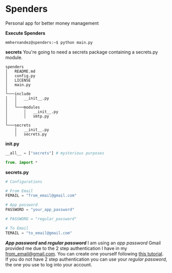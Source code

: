 # Spenders
Personal app for better money management

**Execute Spenders**
 ```console
mmhernandez@spenders:~$ python main.py
```

**secrets**
You're going to need a secrets package containing a secrets.py module.

```
spenders
│   README.md
│   config.py    
│   LICENSE    
│   main.py    
│
└───include
│   │   __init__.py
│   │
│   └───modules
│       │   __init__.py
│       │   smtp.py
│   
└───secrets
    │   __init__.py
    │   secrets.py
```

**__init__.py**
```python
__all__ = ["secrets"] # mysterious purposes

from. import *
```

**secrets.py**
```python
# Configurations

# From Email
FEMAIL = "from_email@gmail.com"

# App password
PASSWORD = "your_app_password"

# PASSWORD = "regular_password"

# To Email
TEMAIL = "to_email@gmail.com"
```

**_App password_ and _regular password_**
I am using an _app password_ Gmail provided me due to the 2 step authentication I have in my from_email@gmail.com. You can create one yourself following [this tutorial](https://www.lifewire.com/get-a-password-to-access-gmail-by-pop-imap-2-1171882).
If you do not have 2 step authentication you can use your _regular password_, the one you use to log into your account.
